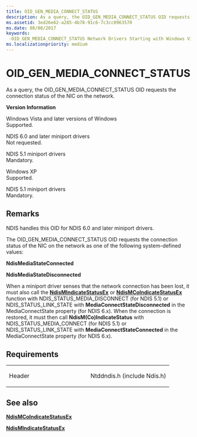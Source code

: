 ```yaml
---
title: OID_GEN_MEDIA_CONNECT_STATUS
description: As a query, the OID_GEN_MEDIA_CONNECT_STATUS OID requests the connection status of the NIC on the network.
ms.assetid: 3ed26e62-a285-4b78-91c6-7c3cc0963570
ms.date: 08/08/2017
keywords: 
 -OID_GEN_MEDIA_CONNECT_STATUS Network Drivers Starting with Windows Vista
ms.localizationpriority: medium
---
```


# OID\_GEN\_MEDIA\_CONNECT\_STATUS


As a query, the OID\_GEN\_MEDIA\_CONNECT\_STATUS OID requests the connection status of the NIC on the network.

**Version Information**

<a href="" id="windows-vista-and-later-versions-of-windows"></a>Windows Vista and later versions of Windows  
Supported.

<a href="" id="ndis-6-0-and-later-miniport-drivers"></a>NDIS 6.0 and later miniport drivers  
Not requested.

<a href="" id="ndis-5-1-miniport-drivers"></a>NDIS 5.1 miniport drivers  
Mandatory.

<a href="" id="windows-xp"></a>Windows XP  
Supported.

<a href="" id="ndis-5-1-miniport-drivers"></a>NDIS 5.1 miniport drivers  
Mandatory.

Remarks
-------

NDIS handles this OID for NDIS 6.0 and later miniport drivers.

The OID\_GEN\_MEDIA\_CONNECT\_STATUS OID requests the connection status of the NIC on the network as one of the following system-defined values:

**NdisMediaStateConnected**

**NdisMediaStateDisconnected**

When a miniport driver senses that the network connection has been lost, it must also call the [**NdisMIndicateStatusEx**](/windows-hardware/drivers/ddi/ndis/nf-ndis-ndismindicatestatusex) or [**NdisMCoIndicateStatusEx**](/windows-hardware/drivers/ddi/ndis/nf-ndis-ndismcoindicatestatusex) function with NDIS\_STATUS\_MEDIA\_DISCONNECT (for NDIS 5.1) or NDIS\_STATUS\_LINK\_STATE with **MediaConnectStateDisconnected** in the MediaConnectState property (for NDIS 6.x). When the connection is restored, it must then call **NdisM(Co)IndicateStatus** with NDIS\_STATUS\_MEDIA\_CONNECT (for NDIS 5.1) or NDIS\_STATUS\_LINK\_STATE with **MediaConnectStateConnected** in the MediaConnectState property (for NDIS 6.x).

Requirements
------------

<table>
<colgroup>
<col width="50%" />
<col width="50%" />
</colgroup>
<tbody>
<tr class="odd">
<td><p>Header</p></td>
<td>Ntddndis.h (include Ndis.h)</td>
</tr>
</tbody>
</table>

## See also


[**NdisMCoIndicateStatusEx**](/windows-hardware/drivers/ddi/ndis/nf-ndis-ndismcoindicatestatusex)

[**NdisMIndicateStatusEx**](/windows-hardware/drivers/ddi/ndis/nf-ndis-ndismindicatestatusex)

 

